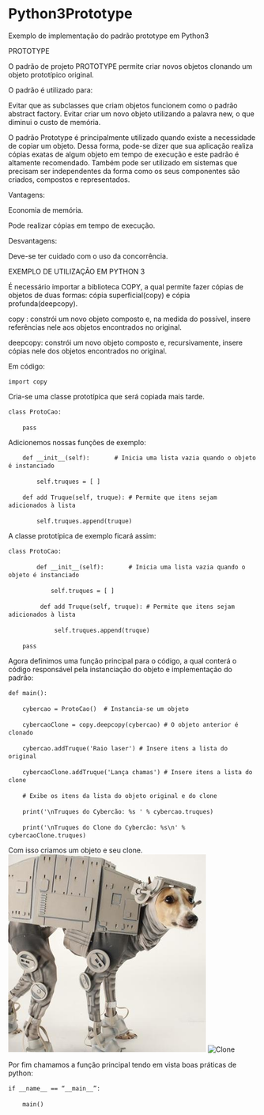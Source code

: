 # Python3Prototype
Exemplo de implementação do padrão prototype em Python3

PROTOTYPE

O padrão de projeto PROTOTYPE permite criar novos objetos clonando um objeto prototípico original. 


O padrão é utilizado para:


Evitar que as subclasses que criam objetos funcionem como o padrão abstract factory.
Evitar criar um novo objeto utilizando a palavra new, o que diminui o custo de memória.


O padrão Prototype é principalmente utilizado quando existe a necessidade de copiar um objeto. Dessa forma,  pode-se dizer que sua aplicação realiza cópias exatas de algum objeto em tempo de execução e este padrão é altamente recomendado. Também pode ser utilizado em sistemas que precisam ser independentes da forma como os seus componentes são criados, compostos e representados.


Vantagens:

Economia de memória.

Pode realizar cópias em tempo de execução.


Desvantagens:

Deve-se ter cuidado com o uso da concorrência.


EXEMPLO DE UTILIZAÇÃO EM PYTHON 3


É necessário importar a biblioteca COPY, a qual permite fazer cópias de objetos de duas formas: cópia superficial(copy) e cópia profunda(deepcopy).


copy : constrói um novo objeto composto e, na medida do possível, insere referências nele aos objetos encontrados no original.


deepcopy: constrói um novo objeto composto e, recursivamente, insere cópias nele dos objetos encontrados no original.


Em código:

```
import copy
```

Cria-se uma classe prototípica que será copiada mais tarde.

```
class ProtoCao:

    pass
```

Adicionemos nossas funções de exemplo:

```
    def __init__(self):       # Inicia uma lista vazia quando o objeto é instanciado
    
        self.truques = [ ]
    
    def add Truque(self, truque): # Permite que itens sejam adicionados à lista   
    
        self.truques.append(truque)
```

A classe prototípica de exemplo ficará assim:

```
class ProtoCao:

        def __init__(self):       # Inicia uma lista vazia quando o objeto é instanciado
        
            self.truques = [ ]

         def add Truque(self, truque): # Permite que itens sejam adicionados à lista   
         
             self.truques.append(truque)

    pass
```

Agora definimos uma função principal para o código, a qual conterá o código responsável pela instanciação do objeto e implementação do padrão:

```
def main():

    cybercao = ProtoCao()  # Instancia-se um objeto
    
    cybercaoClone = copy.deepcopy(cybercao) # O objeto anterior é clonado
    
    cybercao.addTruque('Raio laser') # Insere itens a lista do original
    
    cybercaoClone.addTruque('Lança chamas') # Insere itens a lista do clone
    
    # Exibe os itens da lista do objeto original e do clone
    
    print('\nTruques do Cybercão: %s ' % cybercao.truques)
    
    print('\nTruques do Clone do Cybercão: %s\n' % cybercaoClone.truques)

```

Com isso criamos um objeto e seu clone.
![Original](https://github.com/A1S0N/Python3Prototype/blob/master/cyberdog.jpeg)
![Clone](https://github.com/A1S0N/CPython3Prototype/blob/master/cyberdog.jpeg)

Por fim chamamos a função principal tendo em vista boas práticas de python:

```
if __name__ == “__main__”:

    main()
```
